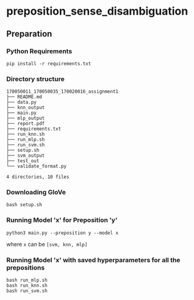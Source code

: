 # preposition_sense_disambiguation

## Preparation

### Python Requirements

`pip install -r requirements.txt`

### Directory structure

```
170050011_170050035_170020016_assignment1
├── README.md
├── data.py
├── knn_output
├── main.py
├── mlp_output
├── report.pdf
├── requirements.txt
├── run_knn.sh
├── run_mlp.sh
├── run_svm.sh
├── setup.sh
├── svm_output
├── test_out
└── validate_format.py

4 directories, 10 files
```

### Downloading GloVe

`bash setup.sh`

### Running Model 'x' for Preposition 'y'

`python3 main.py --preposition y --model x`

where `x` can be `[svm, knn, mlp]`

### Running Model 'x' with saved hyperparameters for all the prepositions

```
bash run_mlp.sh
bash run_knn.sh
bash run_svm.sh
```
